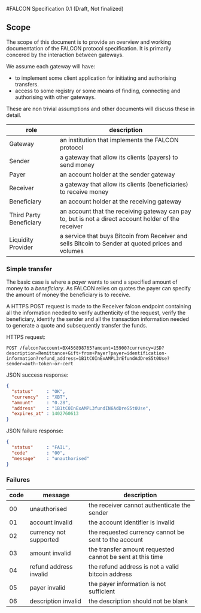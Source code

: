 #FALCON Specification 0.1 (Draft, Not finalized)

## Scope

The scope of this document is to provide an overview and working documentation of the FALCON protocol specification.
It is primarily concered by the interaction between gateways. 

We assume each gateway will have:
- to implement some client application for initiating and authorising transfers.
- access to some registry or some means of finding, connecting and authorising with other gateways. 

These are non trivial assumptions and other documents will discuss these in detail.


role | description
 --- | ---
Gateway | 	an institution that implements the FALCON protocol	
Sender |	a gateway that allow its clients (payers) to send money	
Payer	| an account holder at the sender gateway	
Receiver |	a gateway that allow its clients (beneficiaries) to receive money	
Beneficiary |	an account holder at the receiving gateway
Third Party Beneficiary | an account that the receiving gateway can pay to, but is not a direct account holder of the receiver
Liquidity Provider | a service that buys Bitcoin from Receiver and sells Bitcoin to Sender at quoted prices and volumes


### Simple transfer

The basic case is where a *payer* wants to send a specified amount of money to a *beneficiary*. As FALCON relies on quotes  the payer can specify the amount of money the beneficiary is to receive.

A HTTPS POST request is made to the Receiver falcon endpoint containing all the information needed to verify authenticity of the request, verify the beneficiary, identify the sender and all the transaction information needed to generate a quote and subsequently transfer the funds.

HTTPS request:

```http
POST /falcon?account=BX456898765?amount=15900?currency=USD?description=Remittance+Gift+from+Payer?payer=identification-information?refund_address=1B1tC0InExAMPL3rEfundAdDreS5t0Use?sender=auth-token-or-cert
```

JSON success response:
```json
{
  "status"     : "OK",
  "currency"   : "XBT",
  "amount"     : "0.28",
  "address"    : "1B1tC0InExAMPL3fundIN6AdDreS5t0Use",
  "expires_at" : 1402760613
}
```

JSON failure response:
```json
{
  "status"     : "FAIL",
  "code"       : "00",
  "message"    : "unauthorised"
}
```

### Failures

code | message | description
 --- | --- | ---
00 | unauthorised | the receiver cannot authenticate the sender
01 | account invalid | the account identifier is invalid
02 | currency not supported | the requested currency cannot be sent to the account
03 | amount invalid | the transfer amount requested cannot be sent at this time
04 | refund address invalid | the refund address is not a valid bitcoin address
05 | payer invalid | the payer information is not sufficient
06 | description invalid | the description should not be blank

